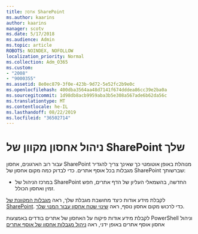 ```yaml
---
title: אחסון SharePoint
ms.author: kaarins
author: kaarins
manager: scotv
ms.date: 5/17/2018
ms.audience: Admin
ms.topic: article
ROBOTS: NOINDEX, NOFOLLOW
localization_priority: Normal
ms.collection: Adm_O365
ms.custom:
- "2008"
- "9000355"
ms.assetid: 8e0ec879-3f0e-423b-9d72-5e52fc2b9e0c
ms.openlocfilehash: 400dba3564aa48d7141f674dddea86cc39e2ba0a
ms.sourcegitcommit: 1d98db8acb9959aba3b5e308a567ade6b62da56c
ms.translationtype: MT
ms.contentlocale: he-IL
ms.lasthandoff: 08/22/2019
ms.locfileid: "36502714"
---
```

# <a name="manage-your-sharepoint-online-storage"></a>ניהול אחסון מקוון של SharePoint שלך

עבור רוב הארגונים, אחסון SharePoint מנוהלת באופן אוטומטי כך שאינך צריך להגדיר מגבלות בכל אוסף אתרים. כדי לבדוק כמה מקום אחסון של SharePoint שברשותך:
  
- במרכז הניהול של SharePoint החדשה, בהשמאלי העליון של הדף אתרים, חפש זמין ואחסון הכולל.

לקבלת מידע אודות כיצד מחושבת מגבלת שלך, ראה [מגבלות המקוונת של SharePoint](https://go.microsoft.com/fwlink/p/?LinkID=856113). כדי לרכוש מקום אחסון נוסף, ראה [שינוי שטח אחסון עבור המנוי שלך](https://go.microsoft.com/fwlink/?linkid=866428).
  
לקבלת מידע אודות פיקוח על האחסון של אתרים בודדים באמצעות PowerShell וניהול אחסון אוסף אתרים באופן ידני, ראה [ניהול מגבלות אחסון של אוסף אתרים](https://go.microsoft.com/fwlink/?linkid=867833)
  